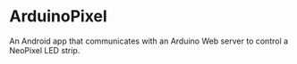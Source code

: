ArduinoPixel
============

An Android app that communicates with an Arduino Web server to control a NeoPixel LED strip.
